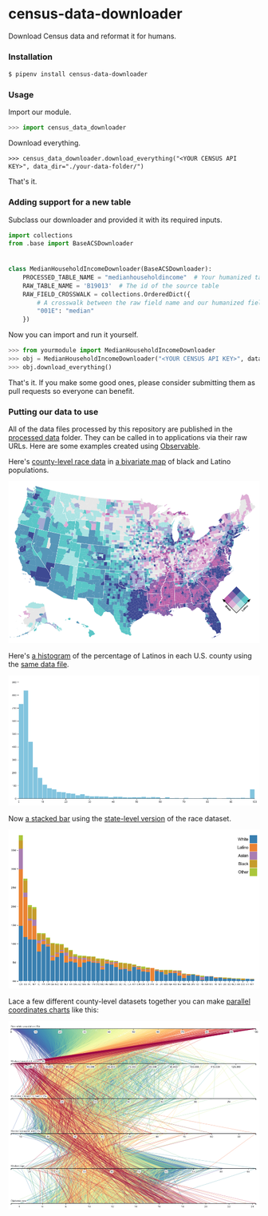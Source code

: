# census-data-downloader

Download Census data and reformat it for humans.

### Installation

```bash
$ pipenv install census-data-downloader
```

### Usage

Import our module.

```python
>>> import census_data_downloader
```

Download everything.

```
>>> census_data_downloader.download_everything("<YOUR CENSUS API KEY>", data_dir="./your-data-folder/")
```

That's it.

### Adding support for a new table

Subclass our downloader and provided it with its required inputs.

```python
import collections
from .base import BaseACSDownloader


class MedianHouseholdIncomeDownloader(BaseACSDownloader):
    PROCESSED_TABLE_NAME = "medianhouseholdincome"  # Your humanized table name
    RAW_TABLE_NAME = 'B19013'  # The id of the source table
    RAW_FIELD_CROSSWALK = collections.OrderedDict({
        # A crosswalk between the raw field name and our humanized field name.
        "001E": "median"
    })
```

Now you can import and run it yourself.

```python
>>> from yourmodule import MedianHouseholdIncomeDownloader
>>> obj = MedianHouseholdIncomeDownloader("<YOUR CENSUS API KEY>", data_dir="./your-data-folder/")
>>> obj.download_everything()
```

That's it. If you make some good ones, please consider submitting them as pull requests so everyone can benefit.

### Putting our data to use

All of the data files processed by this repository are published in the [processed data](./data/processed/) folder. They can be called in to applications via their raw URLs. Here are some examples created using [Observable](https://observablehq.com/collection/@datadesk/u-s-census-data).

Here's [county-level race data](https://github.com/datadesk/census-data-downloader/blob/master/data/processed/acs5_2017_race_counties.csv) in [a bivariate map](https://observablehq.com/@datadesk/black-and-latino-u-s-population-shares) of black and Latino populations.

[![Black and Latino U.S. population shares](./img/race-map.png)](https://observablehq.com/@datadesk/black-and-latino-u-s-population-shares)

Here's [a histogram](https://observablehq.com/@datadesk/black-and-latino-u-s-population-shares) of the percentage of Latinos in each U.S. county using the [same data file](https://github.com/datadesk/census-data-downloader/blob/master/data/processed/acs5_2017_race_counties.csv).

[![Latino population by U.S. county](./img/latino-histogram.png)](https://observablehq.com/@datadesk/black-and-latino-u-s-population-shares)

Now [a stacked bar](https://observablehq.com/@datadesk/racial-makeup-of-u-s-states-and-territories) using the [state-level version](https://github.com/datadesk/census-data-downloader/blob/master/data/processed/acs5_2017_race_states.csv) of the race dataset.

[![Racial makeup  of U.S. states and territories](img/states-race-stacked-bar.png)](https://observablehq.com/@datadesk/racial-makeup-of-u-s-states-and-territories)

Lace a few different county-level datasets together you can make [parallel coordinates charts](https://observablehq.com/@datadesk/the-demographics-and-destiny-of-all-3-220-u-s-counties) like this:

[![The demographics and destiny of all 3,220 U.S. counties](img/parallel-coordinates.png)](https://observablehq.com/@datadesk/the-demographics-and-destiny-of-all-3-220-u-s-counties)
